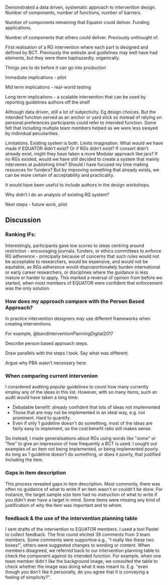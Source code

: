 Demonstrated a data driven, systematic approach to intervention design. Number of components, number of functions, number of barriers. 

Number of components remaining that Equator could deliver. Funding applications. 

Number of components that others could deliver. Previously unthought of. 

First realisation of a RG intervention where each part is designed and defined by BCT. Previously the website and guidelines may well have had elements, but they were there haphazardly, organically. 

Things yes to do before it can go into production

Immediate implications - pilot

Mid term implications - real-world testing

Long term implications - a scalable intervention that can be used by reporting guidelines authors off the shelf


Although data driven, still a lot of subjectivity. Eg design choices. But the intended function served as an anchor or yard stick so instead of relying on personal preferences participants could refer to intended function. Some felt that including multiple team members helped as we were less swayed by individual peculiarities. 

Limitations. Existing system is both. Limits imagination. What would we have made if EQUATOR didn’t exist? Or if RGs didn’t exist? If consort didn’t already exist, might they have taken a more Modular approach like jars? If no RGs existed, would we have still decided to create a system that mainly intervenes at publishing time? Should I have focused my time making resources for funders? But by improving something that already exists, we can be more certain of acceptability and practicality. 

It would have been useful to include authors in the design workshops. 

Why didn’t I do an analysis of existing RG system?

Next steps - future work, pilot
## Discussion

### Ranking IFs:

Interestingly, participants gave low scores to ideas centring around restriction - encouraging journals, funders, or ethics committees to enforce RG adherence - principally because of concerns that such rules would not be acceptable to researchers, would be expensive, and would not be equitable, as RGs adherence would disproportionately burden international or early career researchers, or disciplines where the guidance is less mature or harder to apply. This marked a reversal of opinion from before we started, when most members of EQUATOR were confident that enforcement was the only solution.

### How does my approach compare with the Person Based Approach?

In practice intervention designers may use different frameworks when creating interventions.

For example, @bandInterventionPlanningDigital2017

Describe person based approach steps.

Draw parallels with the steps I took. Say what was different.

Argue why PBA wasn't necessary here.

### When comparing current intervenion

I considered auditing popular guidelines to count how many currently employ any of the ideas in this list. However, with so many items, such an audit would have taken a long time:

* Debatable benefit: already confident that lots of ideas not implemented
* Those that are may not be implemented in an ideal way, e.g. not prominent. Hard to quantify.
* Even if only 1 guideline doesn't do something, most of the ideas are fairly easy to implement, so the cost:benefit ratio still makes sense. 

So instead, I made generalisations about RGs using words like "some" or "few" to give an impression of how frequently a BCT is used. I sought out examples of an item not being implemented, or being implemented poorly. As long as 1 guideline doesn't do something, or does it poorly, that justified including the item.

### Gaps in item description

This process revealed gaps in item description. Most commonly, there was often no guidance of what to write if an item wasn't or couldn't be done. For instance, the target sample size item had no instruction of what to write if you didn't ever have a target in mind. Some items were missing any kind of justification of why the item was important and to whom.

### feedback & the use of the intervention planning table

I sent drafts of the intervention to EQUATOR members. I used a tool Pastel to collect feedback. The first round elicited 39 comments from 3 team members. Some comments were supportive e.g., "I really like these two boxes!", others were suggested changes to wording or content. When members disagreed, we referred back to our intervention planning table to check the component against its intended function. For example, when one team member didn't like the background image, we consulted the table to check whether the image was doing what it was meant to. E.g. "even though you don't like it personally, do you agree that it is conveying a feeling of simplicity?".
